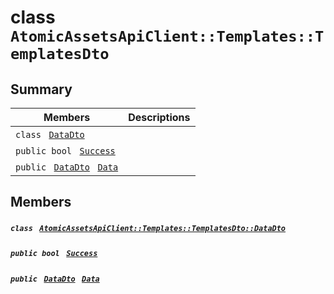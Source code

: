 # class `AtomicAssetsApiClient::Templates::TemplatesDto` 

## Summary

 Members                                | Descriptions                                
----------------------------------------|---------------------------------------------
`class ` [`DataDto`](.github/workflows/documentation/md/AtomicAssetsApiClient--Templates--TemplatesDto--DataDto.md#class_atomic_assets_api_client_1_1_templates_1_1_templates_dto_1_1_data_dto)        | 
`public bool ` [`Success`](#class_atomic_assets_api_client_1_1_templates_1_1_templates_dto_1a506fb037fbb6bfe8f254c021a2c3cfac) | 
`public ` [`DataDto`](.github/workflows/documentation/md/AtomicAssetsApiClient--Templates--TemplatesDto--DataDto.md#class_atomic_assets_api_client_1_1_templates_1_1_templates_dto_1_1_data_dto)` ` [`Data`](#class_atomic_assets_api_client_1_1_templates_1_1_templates_dto_1a6ed89521b3da4f30d2ab82c36d0afd13) | 

## Members

##### `class ` [`AtomicAssetsApiClient::Templates::TemplatesDto::DataDto`](.github/workflows/documentation/md/AtomicAssetsApiClient--Templates--TemplatesDto--DataDto.md#class_atomic_assets_api_client_1_1_templates_1_1_templates_dto_1_1_data_dto) 

##### `public bool ` [`Success`](#class_atomic_assets_api_client_1_1_templates_1_1_templates_dto_1a506fb037fbb6bfe8f254c021a2c3cfac) 

##### `public ` [`DataDto`](.github/workflows/documentation/md/AtomicAssetsApiClient--Templates--TemplatesDto--DataDto.md#class_atomic_assets_api_client_1_1_templates_1_1_templates_dto_1_1_data_dto)` ` [`Data`](#class_atomic_assets_api_client_1_1_templates_1_1_templates_dto_1a6ed89521b3da4f30d2ab82c36d0afd13) 

